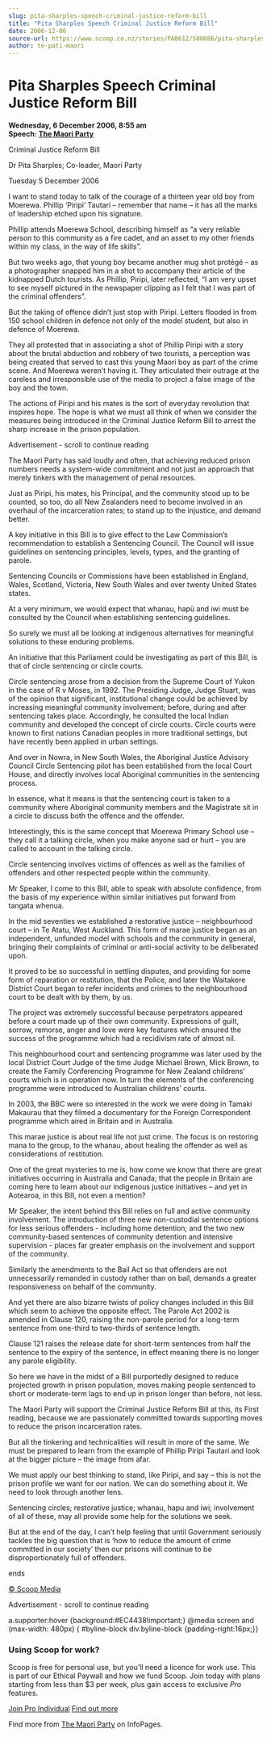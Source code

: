```yaml
---
slug: pita-sharples-speech-criminal-justice-reform-bill
title: "Pita Sharples Speech Criminal Justice Reform Bill"
date: 2006-12-06
source-url: https://www.scoop.co.nz/stories/PA0612/S00086/pita-sharples-speech-criminal-justice-reform-bill.htm
author: te-pati-maori
---
```

Pita Sharples Speech Criminal Justice Reform Bill
=================================================

**Wednesday, 6 December 2006, 8:55 am**  
**Speech: [The Maori Party](https://info.scoop.co.nz/The_Maori_Party)**

Criminal Justice Reform Bill

Dr Pita Sharples; Co-leader, Maori Party

Tuesday 5 December 2006

I want to stand today to talk of the courage of a thirteen year old boy from Moerewa. Phillip ‘Piripi’ Tautari – remember that name – it has all the marks of leadership etched upon his signature.

Phillip attends Moerewa School, describing himself as “a very reliable person to this community as a fire cadet, and an asset to my other friends within my class, in the way of life skills”.

But two weeks ago, that young boy became another mug shot protégé – as a photographer snapped him in a shot to accompany their article of the kidnapped Dutch tourists. As Phillip, Piripi, later reflected, “I am very upset to see myself pictured in the newspaper clipping as I felt that I was part of the criminal offenders”.

But the taking of offence didn’t just stop with Piripi. Letters flooded in from 150 school children in defence not only of the model student, but also in defence of Moerewa.

They all protested that in associating a shot of Phillip Piripi with a story about the brutal abduction and robbery of two tourists, a perception was being created that served to cast this young Maori boy as part of the crime scene. And Moerewa weren’t having it. They articulated their outrage at the careless and irresponsible use of the media to project a false image of the boy and the town.

The actions of Piripi and his mates is the sort of everyday revolution that inspires hope. The hope is what we must all think of when we consider the measures being introduced in the Criminal Justice Reform Bill to arrest the sharp increase in the prison population.

Advertisement - scroll to continue reading





The Maori Party has said loudly and often, that achieving reduced prison numbers needs a system-wide commitment and not just an approach that merely tinkers with the management of penal resources.

Just as Piripi, his mates, his Principal, and the community stood up to be counted, so too, do all New Zealanders need to become involved in an overhaul of the incarceration rates; to stand up to the injustice, and demand better.

A key initiative in this Bill is to give effect to the Law Commission’s recommendation to establish a Sentencing Council. The Council will issue guidelines on sentencing principles, levels, types, and the granting of parole.

Sentencing Councils or Commissions have been established in England, Wales, Scotland, Victoria, New South Wales and over twenty United States states.

At a very minimum, we would expect that whanau, hapü and iwi must be consulted by the Council when establishing sentencing guidelines.

So surely we must all be looking at indigenous alternatives for meaningful solutions to these enduring problems.

An initiative that this Parliament could be investigating as part of this Bill, is that of circle sentencing or circle courts.

Circle sentencing arose from a decision from the Supreme Court of Yukon in the case of R v Moses, in 1992. The Presiding Judge, Judge Stuart, was of the opinion that significant, institutional change could be achieved by increasing meaningful community involvement; before, during and after sentencing takes place. Accordingly, he consulted the local Indian community and developed the concept of circle courts. Circle courts were known to first nations Canadian peoples in more traditional settings, but have recently been applied in urban settings.

And over in Nowra, in New South Wales, the Aboriginal Justice Advisory Council Circle Sentencing pilot has been established from the local Court House, and directly involves local Aboriginal communities in the sentencing process.

In essence, what it means is that the sentencing court is taken to a community where Aboriginal community members and the Magistrate sit in a circle to discuss both the offence and the offender.

Interestingly, this is the same concept that Moerewa Primary School use – they call it a talking circle, when you make anyone sad or hurt – you are called to account in the talking circle.

Circle sentencing involves victims of offences as well as the families of offenders and other respected people within the community.

Mr Speaker, I come to this Bill, able to speak with absolute confidence, from the basis of my experience within similar initiatives put forward from tangata whenua.

In the mid seventies we established a restorative justice – neighbourhood court – in Te Atatu, West Auckland. This form of marae justice began as an independent, unfunded model with schools and the community in general, bringing their complaints of criminal or anti-social activity to be deliberated upon.

It proved to be so successful in settling disputes, and providing for some form of reparation or restitution, that the Police, and later the Waitakere District Court began to refer incidents and crimes to the neighbourhood court to be dealt with by them, by us.

The project was extremely successful because perpetrators appeared before a court made up of their own community. Expressions of guilt, sorrow, remorse, anger and love were key features which ensured the success of the programme which had a recidivism rate of almost nil.

This neighbourhood court and sentencing programme was later used by the local District Court Judge of the time Judge Michael Brown, Mick Brown, to create the Family Conferencing Programme for New Zealand childrens’ courts which is in operation now. In turn the elements of the conferencing programme were introduced to Australian childrens’ courts.

In 2003, the BBC were so interested in the work we were doing in Tamaki Makaurau that they filmed a documentary for the Foreign Correspondent programme which aired in Britain and in Australia.

This marae justice is about real life not just crime. The focus is on restoring mana to the group, to the whanau, about healing the offender as well as considerations of restitution.

One of the great mysteries to me is, how come we know that there are great initiatives occurring in Australia and Canada; that the people in Britain are coming here to learn about our indigenous justice initiatives – and yet in Aotearoa, in this Bill, not even a mention?

Mr Speaker, the intent behind this Bill relies on full and active community involvement. The introduction of three new non-custodial sentence options for less serious offenders - including home detention; and the two new community-based sentences of community detention and intensive supervision - places far greater emphasis on the involvement and support of the community.

Similarly the amendments to the Bail Act so that offenders are not unnecessarily remanded in custody rather than on bail, demands a greater responsiveness on behalf of the community.

And yet there are also bizarre twists of policy changes included in this Bill which seem to achieve the opposite effect. The Parole Act 2002 is amended in Clause 120, raising the non-parole period for a long-term sentence from one-third to two-thirds of sentence length.

Clause 121 raises the release date for short-term sentences from half the sentence to the expiry of the sentence, in effect meaning there is no longer any parole eligibility.

So here we have in the midst of a Bill purportedly designed to reduce projected growth in prison population, moves making people sentenced to short or moderate-term lags to end up in prison longer than before, not less.

The Maori Party will support the Criminal Justice Reform Bill at this, its First reading, because we are passionately committed towards supporting moves to reduce the prison incarceration rates.

But all the tinkering and technicalities will result in more of the same. We must be prepared to learn from the example of Phillip Piripi Tautari and look at the bigger picture – the image from afar.

We must apply our best thinking to stand, like Piripi, and say – this is not the prison profile we want for our nation. We can do something about it. We need to look through another lens.

Sentencing circles; restorative justice; whanau, hapu and iwi; involvement of all of these, may all provide some help for the solutions we seek.

But at the end of the day, I can’t help feeling that until Government seriously tackles the big question that is ‘how to reduce the amount of crime committed in our society’ then our prisons will continue to be disproportionately full of offenders.

ends

[© Scoop Media](http://www.scoop.co.nz/about/terms.html)  

Advertisement - scroll to continue reading



a.supporter:hover {background:#EC4438!important;} @media screen and (max-width: 480px) { #byline-block div.byline-block {padding-right:16px;}}

### Using Scoop for work?

Scoop is free for personal use, but you’ll need a licence for work use. This is part of our Ethical Paywall and how we fund Scoop. Join today with plans starting from less than $3 per week, plus gain access to exclusive _Pro_ features.  
  
[Join Pro Individual](https://pro.scoop.co.nz/Individual/?from=ProIn24) [Find out more](https://pro.scoop.co.nz/using-scoop-for-work/?from=ProIn24)

Find more from [The Maori Party](https://info.scoop.co.nz/The_Maori_Party) on InfoPages.